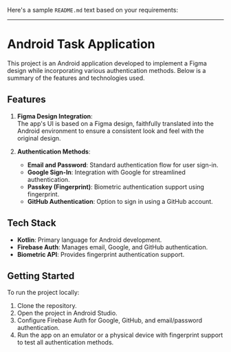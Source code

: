Here's a sample `README.md` text based on your requirements:

---

# Android Task Application

This project is an Android application developed to implement a Figma design while incorporating various authentication methods. Below is a summary of the features and technologies used.

## Features

1. **Figma Design Integration**:  
   The app's UI is based on a Figma design, faithfully translated into the Android environment to ensure a consistent look and feel with the original design.

2. **Authentication Methods**:
   - **Email and Password**: Standard authentication flow for user sign-in.
   - **Google Sign-In**: Integration with Google for streamlined authentication.
   - **Passkey (Fingerprint)**: Biometric authentication support using fingerprint.
   - **GitHub Authentication**: Option to sign in using a GitHub account.

## Tech Stack

- **Kotlin**: Primary language for Android development.
- **Firebase Auth**: Manages email, Google, and GitHub authentication.
- **Biometric API**: Provides fingerprint authentication support.

## Getting Started

To run the project locally:
1. Clone the repository.
2. Open the project in Android Studio.
3. Configure Firebase Auth for Google, GitHub, and email/password authentication.
4. Run the app on an emulator or a physical device with fingerprint support to test all authentication methods.

